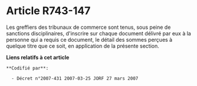 # Article R743-147

Les greffiers des tribunaux de commerce sont tenus, sous peine de sanctions disciplinaires, d'inscrire sur chaque document
délivré par eux à la personne qui a requis ce document, le détail des sommes perçues à quelque titre que ce soit, en
application de la présente section.

**Liens relatifs à cet article**

	**Codifié par**:

	  - Décret n°2007-431 2007-03-25 JORF 27 mars 2007
